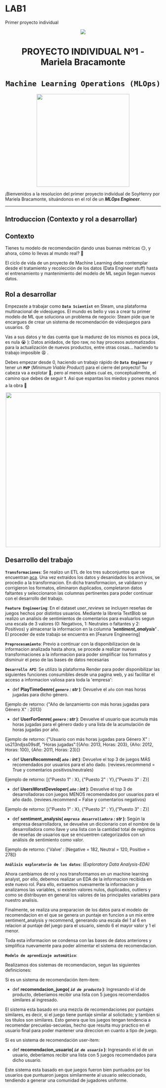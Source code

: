 # LAB1
Primer proyecto individual
<p align=center><img src=https://d31uz8lwfmyn8g.cloudfront.net/Assets/logo-henry-white-lg.png><p>

# <h1 align=center> **PROYECTO INDIVIDUAL Nº1 - Mariela Bracamonte** </h1>

# <h1 align=center>**`Machine Learning Operations (MLOps)`**</h1>

<p align="center">
<img src="https://user-images.githubusercontent.com/67664604/217914153-1eb00e25-ac08-4dfa-aaf8-53c09038f082.png"  height=300>
</p>

¡Bienvenidos a la resolucion del primer proyecto individual de SoyHenry por Mariela Bracamonte, situándonos en el rol de un ***MLOps Engineer***.  

<hr>  

## **Introduccion (Contexto y rol a desarrollar)**

## Contexto

Tienes tu modelo de recomendación dando unas buenas métricas :smirk:, y ahora, cómo lo llevas al mundo real? :eyes:

El ciclo de vida de un proyecto de Machine Learning debe contemplar desde el tratamiento y recolección de los datos (Data Engineer stuff) hasta el entrenamiento y mantenimiento del modelo de ML según llegan nuevos datos.


## Rol a desarrollar

Empezaste a trabajar como **`Data Scientist`** en Steam, una plataforma multinacional de videojuegos. El mundo es bello y vas a crear tu primer modelo de ML que soluciona un problema de negocio: Steam pide que te encargues de crear un sistema de recomendación de videojuegos para usuarios. :worried:

Vas a sus datos y te das cuenta que la madurez de los mismos es poca (ok, es nula :sob: ): Datos anidados, de tipo raw, no hay procesos automatizados para la actualización de nuevos productos, entre otras cosas… haciendo tu trabajo imposible :weary: . 

Debes empezar desde 0, haciendo un trabajo rápido de **`Data Engineer`** y tener un **`MVP`** (_Minimum Viable Product_) para el cierre del proyecto! Tu cabeza va a explotar 🤯, pero al menos sabes cual es, conceptualmente, el camino que debes de seguir :exclamation:. Así que espantas los miedos y pones manos a la obra :muscle:

<p align="center">
<img src="https://github.com/HX-PRomero/PI_ML_OPS/raw/main/src/DiagramaConceptualDelFlujoDeProcesos.png"  height=500>
</p>


## **Desarrollo del trabajo**

**`Transformaciones`**:  Se realizo un ETL de los tres subconjuntos que se encuentran [aca](https://github.com/mariebraca21/LAB1). Una vez extraidos los datos y desanidados los archivos, se procedio a la transformacion. En dicha transformacion, se validaron y corrigieron los formatos, eliminaron duplicados, completaron datos faltantes y seleccionaron las columnas pertinentes para poder continuar con el desarrollo del trabajo.

**`Feature Engineering`**:  En el dataset *user_reviews* se incluyen reseñas de juegos hechos por distintos usuarios. Mediante la libreria TextBlob se realizo un analisis de sentimientos de comentarios para evaluarlos segun una escala de 3 valores (0: Negativos, 1: Neutrales o faltantes y 2: Positivos) y almacenar la informacion en la columna ***'sentiment_analysis'*** .<br> El proceder de este trabajo se encuentra en [Fearure Engineering]

**`Preprocesamiento`**:  Previo a continuar con la disponibilizacion de la informacion analizada hasta ahora, se procede a realizar nuevas transformaciones a la informacion para poder simplificar los formatos y disminuir el peso de las bases de datos necesarias 

**`Desarrollo API`**:  Se utilizo la plataforma Render para poder disponibilizar las siguientes funciones consumibles desde una pagina web, y asi facilitar el acceso a informacion valiosa para toda la 'empresa':

+ def **PlayTimeGenre( *`genero` : str* )**: Devuelve el `año` con mas horas jugadas para dicho género.
  
Ejemplo de retorno: {"Año de lanzamiento con más horas jugadas para Género X" : 2013}

+ def **UserForGenre( *`genero` : str* )**: Devuelve el usuario que acumula más horas jugadas para el género dado y una lista de la acumulación de horas jugadas por año.

Ejemplo de retorno: {"Usuario con más horas jugadas para Género X" : us213ndjss09sdf,
			     "Horas jugadas":[{Año: 2013, Horas: 203}, {Año: 2012, Horas: 100}, {Año: 2011, Horas: 23}]}

+ def **UsersRecommend( *`año` : int* )**: Devuelve el top 3 de juegos MÁS recomendados por usuarios para el año dado. (reviews.recommend = True y comentarios positivos/neutrales)
  
Ejemplo de retorno: [{"Puesto 1" : X}, {"Puesto 2" : Y},{"Puesto 3" : Z}]

+ def **UsersWorstDeveloper( *`año` : int* )**: Devuelve el top 3 de desarrolladoras con juegos MENOS recomendados por usuarios para el año dado. (reviews.recommend = False y comentarios negativos)
  
Ejemplo de retorno: [{"Puesto 1" : X}, {"Puesto 2" : Y},{"Puesto 3" : Z}]

+ def **sentiment_analysis( *`empresa desarrolladora` : str* )**: Según la empresa desarrolladora, se devuelve un diccionario con el nombre de la desarrolladora como llave y una lista con la cantidad total de registros de reseñas de usuarios que se encuentren categorizados con un análisis de sentimiento como valor. 

Ejemplo de retorno: {'Valve' : [Negative = 182, Neutral = 120, Positive = 278]}




**`Análisis exploratorio de los datos`**: _(Exploratory Data Analysis-EDA)_

Ahora cambiamos de rol y nos transformamos en un machine learning analyst, por ello, debemos realizar un EDA de la informacion recibida en este nuevo rol.
Para ello, extraemos nuevamente la informacion y analizamos las variables, si existen valores nulos, duplicados, outliers y como se distribuyen en general los valores de las principales variables para nuestro analisis.

Finalmente, se realiza una preparacion de los datos para el modelo de recomendacion en el que se genera un puntaje en funcion a un mix entre sentiment_analysis y recommend, generando una escala del 1 al 6 en relacion al puntaje del juego para el usuario, siendo 6 el mayor valor y 1 el menor.

Toda esta informacion se condensa con las bases de datos anteriores y simplifica nuevamente para poder alimentar el sistema de recomendacion.



**`Modelo de aprendizaje automático`**: 

Realizamos dos sistemas de recomendacion, segun las siguientes definiciones:

Si es un sistema de recomendación item-item:
+ def **recomendacion_juego( *`id de producto`* )**:
    Ingresando el id de producto, deberíamos recibir una lista con 5 juegos recomendados similares al ingresado.

El sistema esta basado en una mezcla de recomendaciones por puntajes similares, es decir, si el juego tiene puntaje similar al solicitado; y tambien si los titulos son similares. Esto genera que los juegos tengan tendencia a recomendar precuelas-secuelas, hecho que resulta muy practico en el usuario final para poder mantener una direccion en cuanto a tipo de juego.

Si es un sistema de recomendación user-item:
+ def **recomendacion_usuario( *`id de usuario`* )**:
    Ingresando el id de un usuario, deberíamos recibir una lista con 5 juegos recomendados para dicho usuario.

Este sistema esta basado en que juegos fueron bien puntuados por los usuarios que puntuaron juegos similarmente al usuario seleccionado, tendiendo a generar una comunidad de jugadores uniforme.

